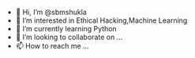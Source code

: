 - 👋 Hi, I’m @sbmshukla
- 👀 I’m interested in Ethical Hacking,Machine Learning
- 🌱 I’m currently learning Python
- 💞️ I’m looking to collaborate on ...
- 📫 How to reach me ...

<!---
sbmshukla/sbmshukla is a ✨ special ✨ repository because its `README.md` (this file) appears on your GitHub profile.
You can click the Preview link to take a look at your changes.
--->
